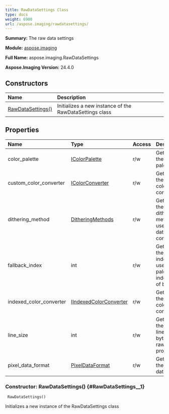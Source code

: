 ```yaml
---
title: RawDataSettings Class
type: docs
weight: 6900
url: /aspose.imaging/rawdatasettings/
---
```


**Summary:** The raw data settings

**Module:** [aspose.imaging](/imaging/python-net/aspose.imaging/)

**Full Name:** aspose.imaging.RawDataSettings

**Aspose.Imaging Version:** 24.4.0

## **Constructors**
| **Name** | **Description** |
| :- | :- |
| [RawDataSettings()](#RawDataSettings__1) | Initializes a new instance of the RawDataSettings class |
## **Properties**
| **Name** | **Type** | **Access** | **Description** |
| :- | :- | :- | :- |
| color_palette | [IColorPalette](/imaging/python-net/aspose.imaging/icolorpalette) | r/w | Gets or sets the color palette |
| custom_color_converter | [IColorConverter](/imaging/python-net/aspose.imaging/icolorconverter) | r/w | Gets or sets the custom color converter |
| dithering_method | [DitheringMethods](/imaging/python-net/aspose.imaging/ditheringmethods) | r/w | Gets or sets the dithering method to use for raw data conversion |
| fallback_index | int | r/w | Gets or sets the fallback index to use when palette index is out of bounds |
| indexed_color_converter | [IIndexedColorConverter](/imaging/python-net/aspose.imaging/iindexedcolorconverter) | r/w | Gets or sets the indexed color converter |
| line_size | int | r/w | Gets or sets the pixels line size in bytes for raw data processing |
| pixel_data_format | [PixelDataFormat](/imaging/python-net/aspose.imaging/pixeldataformat) | r/w | Gets or sets the pixel data format |


### Constructor: RawDataSettings() {#RawDataSettings__1}


```
 RawDataSettings() 
```

Initializes a new instance of the RawDataSettings class

